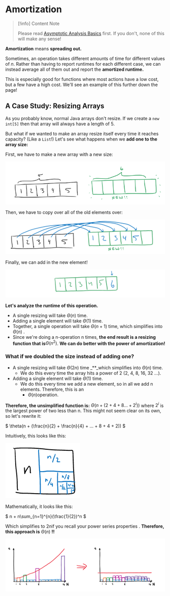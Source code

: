# Amortization

> [!info] Content Note
>
> Please read [Asymptotic Analysis Basics](asymptotics.md) first. If you don't, none of this will make any sense!

**Amortization** means **spreading out.**

Sometimes, an operation takes different amounts of time for different values of $n$. Rather than having to report runtimes for each different case, we can instead average all of them out and report the **amortized runtime.**

This is especially good for functions where most actions have a low cost, but a few have a high cost. We'll see an example of this further down the page!

## A Case Study: Resizing Arrays

As you probably know, normal Java arrays don't resize. If we create a `new int[5]` then that array will always have a length of 5.

But what if we wanted to make an array resize itself every time it reaches capacity? (Like a `List`!) Let's see what happens when we **add one to the array size:**

First, we have to make a new array with a new size:

![](<../img/assets/image (16).png>)

Then, we have to copy over all of the old elements over:

![](<../img/assets/image (17).png>)

Finally, we can add in the new element!

![](<../img/assets/image (19).png>)

**Let's analyze the runtime of this operation.**

* A single resizing will take $\Theta(n)$ time.
* Adding a single element will take $\Theta(1)$ time.
* Together, a single operation will take $\Theta(n+1)$ time, which simplifies into  $\Theta(n)$ .
* Since we're doing a n-operation n times, **the end result is a resizing function that is**$\Theta(n^2)$. **We can do better with the power of amortization!**

### **What if we doubled the size instead of adding one?**

* A single resizing will take $\Theta(2n)$ time \_\*\*\_which simplifies into $\Theta(n)$ time.
  * We do this every time the array hits a power of 2 (2, 4, 8, 16, 32 ...).
* Adding a single element will take $\Theta(1)$ time.
  * We do this every time we add a new element, so in all we add n elements. Therefore, this is an
    * $\Theta(n)$operation.

**Therefore, the unsimplified function is:** $\Theta(n + (2 + 4 + 8 ... +2^i))$ where $2^i$ is the largest power of two less than n. This might not seem clear on its own, so let's rewrite it:

$
\theta(n + (\frac{n}{2} + \frac{n}{4} + ... + 8 + 4 + 2))
$

Intuitively, this looks like this:

![](<../img/assets/image (39).png>)

Mathematically, it looks like this:

$
n + n\sum_{n=1}^{n}(\frac{1}{2})^n
$

Which simplifies to $2n$if you recall your power series properties . **Therefore, this approach is** $\Theta(n)$ **!!**

![](<../img/assets/image (116).png>)





